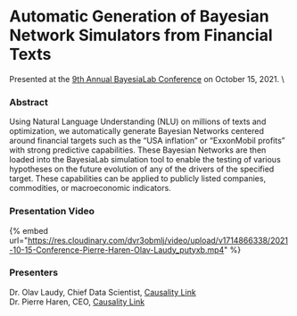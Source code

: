 # Automatic Generation of Bayesian Network Simulators from Financial Texts

Presented at the [9th Annual BayesiaLab Conference](./) on October 15, 2021. \


### Abstract <a href="#h2__548840665" id="h2__548840665"></a>

Using Natural Language Understanding (NLU) on millions of texts and optimization, we automatically generate Bayesian Networks centered around financial targets such as the “USA inflation” or “ExxonMobil profits” with strong predictive capabilities. These Bayesian Networks are then loaded into the BayesiaLab simulation tool to enable the testing of various hypotheses on the future evolution of any of the drivers of the specified target. These capabilities can be applied to publicly listed companies, commodities, or macroeconomic indicators.

### Presentation Video <a href="#h2_646233003" id="h2_646233003"></a>

{% embed url="https://res.cloudinary.com/dvr3obmlj/video/upload/v1714866338/2021-10-15-Conference-Pierre-Haren-Olav-Laudy_putyxb.mp4" %}

### Presenters <a href="#h2__45954657" id="h2__45954657"></a>

Dr. Olav Laudy, Chief Data Scientist, [Causality Link](https://causalitylink.com/)\
Dr. Pierre Haren, CEO, [Causality Link](https://causalitylink.com/)
